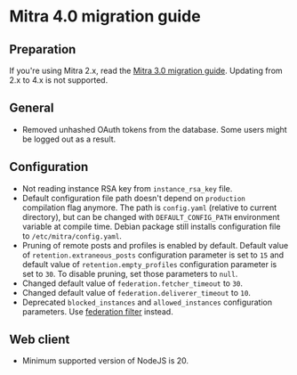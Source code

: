 # Mitra 4.0 migration guide

## Preparation

If you're using Mitra 2.x, read the [Mitra 3.0 migration guide](./mitra_3_0.md). Updating from 2.x to 4.x is not supported.

## General

- Removed unhashed OAuth tokens from the database. Some users might be logged out as a result.

## Configuration

- Not reading instance RSA key from `instance_rsa_key` file.
- Default configuration file path doesn't depend on `production` compilation flag anymore. The path is `config.yaml` (relative to current directory), but can be changed with `DEFAULT_CONFIG_PATH` environment variable at compile time. Debian package still installs configuration file to `/etc/mitra/config.yaml`.
- Pruning of remote posts and profiles is enabled by default. Default value of `retention.extraneous_posts` configuration parameter is set to `15` and default value of `retention.empty_profiles` configuration parameter is set to `30`. To disable pruning, set those parameters to `null`.
- Changed default value of `federation.fetcher_timeout` to `30`.
- Changed default value of `federation.deliverer_timeout` to `10`.
- Deprecated `blocked_instances` and `allowed_instances` configuration parameters. Use [federation filter](./filter.md) instead.

## Web client

- Minimum supported version of NodeJS is 20.
